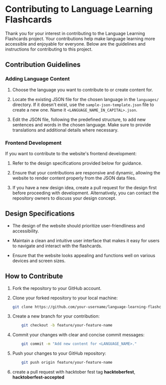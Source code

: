 # Contributing to Language Learning Flashcards

Thank you for your interest in contributing to the Language Learning Flashcards project. Your contributions help make language learning more accessible and enjoyable for everyone. Below are the guidelines and instructions for contributing to this project.

## Contribution Guidelines

### Adding Language Content

1. Choose the language you want to contribute to or create content for.

2. Locate the existing JSON file for the chosen language in the `languages/` directory. If it doesn't exist, use the `sample-json-template.json` file to create a new one. Name it `<LANGUAGE_NAME_IN_CAPITAL>.json`.

3. Edit the JSON file, following the predefined structure, to add new sentences and words in the chosen language. Make sure to provide translations and additional details where necessary.

### Frontend Development

If you want to contribute to the website's frontend development:

1. Refer to the design specifications provided below for guidance.

2. Ensure that your contributions are responsive and dynamic, allowing the website to render content properly from the JSON data files.

3. If you have a new design idea, create a pull request for the design first before proceeding with development. Alternatively, you can contact the repository owners to discuss your design concept.

## Design Specifications

- The design of the website should prioritize user-friendliness and accessibility.

- Maintain a clean and intuitive user interface that makes it easy for users to navigate and interact with the flashcards.

- Ensure that the website looks appealing and functions well on various devices and screen sizes.

## How to Contribute

1. Fork the repository to your GitHub account.

2. Clone your forked repository to your local machine:

   ```bash
   git clone https://github.com/your-username/language-learning-flashcards.git```
3. Create a new branch for your contribution:

    ```bash
        git checkout -b feature/your-feature-name
    ```
4. Commit your changes with clear and concise commit messages:

    ```bash
        git commit -m "Add new content for <LANGUAGE_NAME>."
    ```
5. Push your changes to your GitHub repository:
    ```bash
        git push origin feature/your-feature-name
    ```
6. create a pull request with hacktober fest tag
    **hacktoberfest**, 
    **hacktoberfest-accepted**